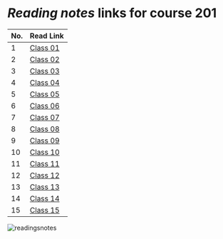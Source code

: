 # _Reading notes_ links for course 201

| **No.** | **Read Link**                                                                      |
| ------- | ---------------------------------------------------------------------------------- |
| 1       | [Class 01](https://ahmadjlallad.github.io/reading-notes/reading-notes201/class-01) |
| 2       | [Class 02](https://ahmadjlallad.github.io/reading-notes/reading-notes201/class-02) |
| 3       | [Class 03](https://ahmadjlallad.github.io/reading-notes/reading-notes201/class-03) |
| 4       | [Class 04](https://ahmadjlallad.github.io/reading-notes/reading-notes201/class-04) |
| 5       | [Class 05](https://ahmadjlallad.github.io/reading-notes/reading-notes201/class-05) |
| 6       | [Class 06](https://ahmadjlallad.github.io/reading-notes/reading-notes201/class-06) |
| 7       | [Class 07](https://ahmadjlallad.github.io/reading-notes/reading-notes201/class-07) |
| 8       | [Class 08](https://ahmadjlallad.github.io/reading-notes/reading-notes201/class-08) |
| 9       | [Class 09](https://ahmadjlallad.github.io/reading-notes/reading-notes201/class-09) |
| 10      | [Class 10](https://ahmadjlallad.github.io/reading-notes/reading-notes201/class-10) |
| 11      | [Class 11](https://ahmadjlallad.github.io/reading-notes/reading-notes201/class-11) |
| 12      | [Class 12](https://ahmadjlallad.github.io/reading-notes/reading-notes201/class-12) |
| 13      | [Class 13](https://ahmadjlallad.github.io/reading-notes/reading-notes201/class-13) |
| 14      | [Class 14](https://ahmadjlallad.github.io/reading-notes/reading-notes201/class-14) |
| 15      | [Class 15](https://ahmadjlallad.github.io/reading-notes/reading-notes201/class-15) |

![readingsnotes](https://ramses.blog/how-take-notes-part-2/images/featured-image-how-take-smart-notes.png)

